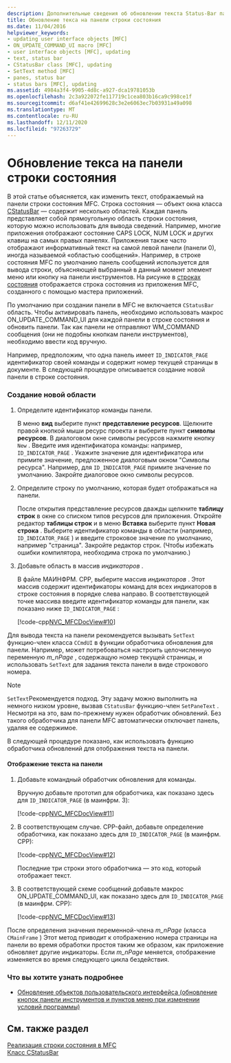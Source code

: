 ```yaml
---
description: Дополнительные сведения об обновлении текста Status-Bar панели
title: Обновление текса на панели строки состояния
ms.date: 11/04/2016
helpviewer_keywords:
- updating user interface objects [MFC]
- ON_UPDATE_COMMAND_UI macro [MFC]
- user interface objects [MFC], updating
- text, status bar
- CStatusBar class [MFC], updating
- SetText method [MFC]
- panes, status bar
- status bars [MFC], updating
ms.assetid: 4984a3f4-9905-4d8c-a927-dca19781053b
ms.openlocfilehash: 2c3a922072fe117719c1cea803b16ca9c998ce1f
ms.sourcegitcommit: d6af41e42699628c3e2e6063ec7b03931a49a098
ms.translationtype: MT
ms.contentlocale: ru-RU
ms.lasthandoff: 12/11/2020
ms.locfileid: "97263729"
---
```

# <a name="updating-the-text-of-a-status-bar-pane"></a>Обновление текса на панели строки состояния

В этой статье объясняется, как изменить текст, отображаемый на панели строки состояния MFC. Строка состояния — объект окна класса [CStatusBar](../mfc/reference/cstatusbar-class.md) — содержит несколько областей. Каждая панель представляет собой прямоугольную область строки состояния, которую можно использовать для вывода сведений. Например, многие приложения отображают состояние CAPS LOCK, NUM LOCK и других клавиш на самых правых панелях. Приложения также часто отображают информативный текст на самой левой панели (панели 0), иногда называемой «областью сообщений». Например, в строке состояния MFC по умолчанию панель сообщений используется для вывода строки, объясняющей выбранный в данный момент элемент меню или кнопку на панели инструментов. На рисунке в [строках состояния](../mfc/status-bar-implementation-in-mfc.md) отображается строка состояния из приложения MFC, созданного с помощью мастера приложений.

По умолчанию при создании панели в MFC не включается `CStatusBar` область. Чтобы активировать панель, необходимо использовать макрос ON_UPDATE_COMMAND_UI для каждой панели в строке состояния и обновить панели. Так как панели не отправляют WM_COMMAND сообщения (они не подобны кнопкам панели инструментов), необходимо ввести код вручную.

Например, предположим, что одна панель имеет `ID_INDICATOR_PAGE` идентификатор своей команды и содержит номер текущей страницы в документе. В следующей процедуре описывается создание новой панели в строке состояния.

### <a name="to-make-a-new-pane"></a>Создание новой области

1. Определите идентификатор команды панели.

   В меню **вид** выберите пункт **представление ресурсов**. Щелкните правой кнопкой мыши ресурс проекта и выберите пункт **символы ресурсов**. В диалоговом окне символы ресурсов нажмите кнопку `New` . Введите имя идентификатора команды: например, `ID_INDICATOR_PAGE` . Укажите значение для идентификатора или примите значение, предложенное диалоговым окном "Символы ресурса". Например, для `ID_INDICATOR_PAGE` примите значение по умолчанию. Закройте диалоговое окно символы ресурсов.

1. Определите строку по умолчанию, которая будет отображаться на панели.

   После открытия представление ресурсов дважды щелкните **таблицу строк** в окне со списком типов ресурсов для приложения. Откройте редактор **таблицы строк** и в меню **Вставка** выберите пункт **Новая строка** . Выберите идентификатор команды в области (например, `ID_INDICATOR_PAGE` ) и введите строковое значение по умолчанию, например "страница". Закройте редактор строк. (Чтобы избежать ошибки компилятора, необходима строка по умолчанию.)

1. Добавьте область в массив *индикаторов* .

   В файле МАИНФРМ. CPP, выберите массив *индикаторов* . Этот массив содержит идентификаторы команд для всех индикаторов в строке состояния в порядке слева направо. В соответствующей точке массива введите идентификатор команды для панели, как показано ниже `ID_INDICATOR_PAGE` :

   [!code-cpp[NVC_MFCDocView#10](../mfc/codesnippet/cpp/updating-the-text-of-a-status-bar-pane_1.cpp)]

Для вывода текста на панели рекомендуется вызывать `SetText` функцию-член класса `CCmdUI` в функции обработчика обновления для панели. Например, может потребоваться настроить целочисленную переменную *m_nPage* , содержащую номер текущей страницы, и использовать `SetText` для задания текста панели в виде строкового номера.

> [!NOTE]
> `SetText`Рекомендуется подход. Эту задачу можно выполнить на немного низком уровне, вызвав `CStatusBar` функцию-член `SetPaneText` . Несмотря на это, вам по-прежнему нужен обработчик обновлений. Без такого обработчика для панели MFC автоматически отключает панель, удаляя ее содержимое.

В следующей процедуре показано, как использовать функцию обработчика обновлений для отображения текста на панели.

#### <a name="to-make-a-pane-display-text"></a>Отображение текста на панели

1. Добавьте командный обработчик обновления для команды.

   Вручную добавьте прототип для обработчика, как показано здесь для `ID_INDICATOR_PAGE` (в маинфрм. З):

   [!code-cpp[NVC_MFCDocView#11](../mfc/codesnippet/cpp/updating-the-text-of-a-status-bar-pane_2.h)]

1. В соответствующем случае. CPP-файл, добавьте определение обработчика, как показано здесь для `ID_INDICATOR_PAGE` (в маинфрм. CPP):

   [!code-cpp[NVC_MFCDocView#12](../mfc/codesnippet/cpp/updating-the-text-of-a-status-bar-pane_3.cpp)]

   Последние три строки этого обработчика — это код, который отображает текст.

1. В соответствующей схеме сообщений добавьте макрос ON_UPDATE_COMMAND_UI, как показано здесь для `ID_INDICATOR_PAGE` (в маинфрм. CPP):

   [!code-cpp[NVC_MFCDocView#13](../mfc/codesnippet/cpp/updating-the-text-of-a-status-bar-pane_4.cpp)]

После определения значения переменной-члена *m_nPage* (класса `CMainFrame` ) Этот метод приводит к отображению номера страницы на панели во время обработки простоя таким же образом, как приложение обновляет другие индикаторы. Если *m_nPage* меняется, отображение изменяется во время следующего цикла бездействия.

### <a name="what-do-you-want-to-know-more-about"></a>Что вы хотите узнать подробнее

- [Обновление объектов пользовательского интерфейса (обновление кнопок панели инструментов и пунктов меню при изменении условий программы)](../mfc/how-to-update-user-interface-objects.md)

## <a name="see-also"></a>См. также раздел

[Реализация строки состояния в MFC](../mfc/status-bar-implementation-in-mfc.md)<br/>
[Класс CStatusBar](../mfc/reference/cstatusbar-class.md)
